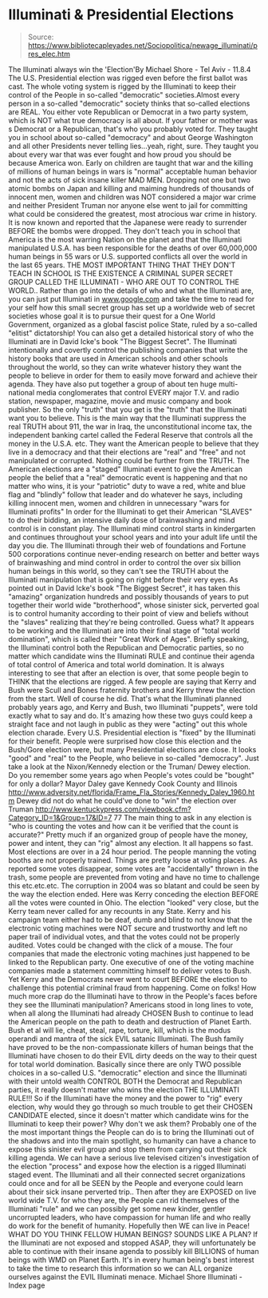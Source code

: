 # Illuminati & Presidential Elections

> Source: https://www.bibliotecapleyades.net/Sociopolitica/newage_illuminati/pres_elec.htm

The Illuminati always win the 'Election'By Michael Shore - Tel Aviv - 11.8.4
The U.S. Presidential election was rigged even before the first ballot was cast. The whole voting system is rigged by the Illuminati to keep their control of the People in so-called "democratic" societies.Almost every person in a so-called "democratic" society thinks that so-called elections are REAL. You either vote Republican or Democrat in a two party system, which is NOT what true democracy is all about. If your father or mother was s Democrat or a Republican, that's who you probably voted for. They taught you in school about so-called "democracy" and about George Washington and all other Presidents never telling lies...yeah, right, sure. They taught you about every war that was ever fought and how proud you should be because America won. Early on children are taught that war and the killing of millions of human beings in wars is "normal" acceptable human behavior and not the acts of sick insane killer MAD MEN. Dropping not one but two atomic bombs on Japan and killing and maiming hundreds of thousands of innocent men, women and children was NOT considered a major war crime and neither President Truman nor anyone else went to jail for committing what could be considered the greatest, most atrocious war crime in history. It is now known and reported that the Japanese were ready to surrender BEFORE the bombs were dropped. They don't teach you in school that America is the most warring Nation on the planet and that the Illuminati manipulated U.S.A. has been responsible for the deaths of over 60,000,000 human beings in 55 wars or U.S. supported conflicts all over the world in the last 65 years. THE MOST IMPORTANT THING THAT THEY DON'T TEACH IN SCHOOL IS THE EXISTENCE A CRIMINAL SUPER SECRET GROUP CALLED THE ILLUMINATI - WHO ARE OUT TO CONTROL THE WORLD.. Rather than go into the details of who and what the Illuminati are, you can just put Illuminati in www.google.com and take the time to read for your self how this small secret group has set up a worldwide web of secret societies whose goal it is to pursue their quest for a One World Government, organized as a global fascist police State, ruled by a so-called "elitist" dictatorship! You can also get a detailed historical story of who the Illuminati are in David Icke's book "The Biggest Secret". The Illuminati intentionally and covertly control the publishing companies that write the history books that are used in American schools and other schools throughout the world, so they can write whatever history they want the people to believe in order for them to easily move forward and achieve their agenda. They have also put together a group of about ten huge multi-national media conglomerates that control EVERY major T.V. and radio station, newspaper, magazine, movie and music company and book publisher. So the only "truth" that you get is the "truth" that the Illuminati want you to believe. This is the main way that the Illuminati suppress the real TRUTH about 911, the war in Iraq, the unconstitutional income tax, the independent banking cartel called the Federal Reserve that controls all the money in the U.S.A. etc. They want the American people to believe that they live in a democracy and that their elections are "real" and "free" and not manipulated or corrupted. Nothing could be further from the TRUTH. The American elections are a "staged" Illuminati event to give the American people the belief that a "real" democratic event is happening and that no matter who wins, it is your "patriotic" duty to wave a red, white and blue flag and "blindly" follow that leader and do whatever he says, including killing innocent men, women and children in unnecessary "wars for Illuminati profits" In order for the Illuminati to get their American "SLAVES" to do their bidding, an intensive daily dose of brainwashing and mind control is in constant play. The Illuminati mind control starts in kindergarten and continues throughout your school years and into your adult life until the day you die. The Illuminati through their web of foundations and Fortune 500 corporations continue never-ending research on better and better ways of brainwashing and mind control in order to control the over six billion human beings in this world, so they can't see the TRUTH about the Illuminati manipulation that is going on right before their very eyes. As pointed out in David Icke's book "The Biggest Secret", it has taken this "amazing" organization hundreds and possibly thousands of years to put together their world wide "brotherhood", whose sinister sick, perverted goal is to control humanity according to their point of view and beliefs without the "slaves" realizing that they're being controlled. Guess what? It appears to be working and the Illuminati are into their final stage of "total world domination", which is called their "Great Work of Ages". Briefly speaking, the Illuminati control both the Republican and Democratic parties, so no matter which candidate wins the Illuminati RULE and continue their agenda of total control of America and total world domination. It is always interesting to see that after an election is over, that some people begin to THINK that the elections are rigged. A few people are saying that Kerry and Bush were Scull and Bones fraternity brothers and Kerry threw the election from the start. Well of course he did. That's what the Illuminati planned probably years ago, and Kerry and Bush, two Illuminati "puppets", were told exactly what to say and do. It's amazing how these two guys could keep a straight face and not laugh in public as they were "acting" out this whole election charade. Every U.S. Presidential election is "fixed" by the Illuminati for their benefit. People were surprised how close this election and the Bush/Gore election were, but many Presidential elections are close. It looks "good" and "real" to the People, who believe in so-called "democracy". Just take a look at the Nixon/Kennedy election or the Truman/ Dewey election. Do you remember some years ago when People's votes could be "bought" for only a dollar? Mayor Daley gave Kennedy Cook County and Illinois http://www.adversity.net/florida/Frame_Fla_Stories/Kennedy_Daley_1960.htm Dewey did not do what he could've done to "win" the election over Truman http://www.kentuckypress.com/viewbook.cfm?Category_ID=1&Group=17&ID=7 77 The main thing to ask in any election is "who is counting the votes and how can it be verified that the count is accurate?" Pretty much if an organized group of people have the money, power and intent, they can "rig" almost any election. It all happens so fast. Most elections are over in a 24 hour period. The people manning the voting booths are not properly trained. Things are pretty loose at voting places. As reported some votes disappear, some votes are "accidentally" thrown in the trash, some people are prevented from voting and have no time to challenge this etc.etc.etc. The corruption in 2004 was so blatant and could be seen by the way the election ended. Here was Kerry conceding the election BEFORE all the votes were counted in Ohio. The election "looked" very close, but the Kerry team never called for any recounts in any State. Kerry and his campaign team either had to be deaf, dumb and blind to not know that the electronic voting machines were NOT secure and trustworthy and left no paper trail of individual votes, and that the votes could not be properly audited. Votes could be changed with the click of a mouse. The four companies that made the electronic voting machines just happened to be linked to the Republican party. One executive of one of the voting machine companies made a statement committing himself to deliver votes to Bush. Yet Kerry and the Democrats never went to court BEFORE the election to challenge this potential criminal fraud from happening. Come on folks! How much more crap do the Illuminati have to throw in the People's faces before they see the Illuminati manipulation? Americans stood in long lines to vote, when all along the Illuminati had already CHOSEN Bush to continue to lead the American people on the path to death and destruction of Planet Earth. Bush et al will lie, cheat, steal, rape, torture, kill, which is the modus operandi and mantra of the sick EVIL satanic Illuminati. The Bush family have proved to be the non-compassionate killers of human beings that the Illuminati have chosen to do their EVIL dirty deeds on the way to their quest for total world domination. Basically since there are only TWO possible choices in a so-called U.S. "democratic" election and since the Illuminati with their untold wealth CONTROL BOTH the Democrat and Republican parties, it really doesn't matter who wins the election THE ILLUMINATI RULE!!! So if the Illuminati have the money and the power to "rig" every election, why would they go through so much trouble to get their CHOSEN CANDIDATE elected, since it doesn't matter which candidate wins for the Illuminati to keep their power? Why don't we ask them? Probably one of the the most important things the People can do is to bring the Illuminati out of the shadows and into the main spotlight, so humanity can have a chance to expose this sinister evil group and stop them from carrying out their sick killing agenda. We can have a serious live televised citizen's investigation of the election "process" and expose how the election is a rigged Illuminati staged event. The Illuminati and all their connected secret organizations could once and for all be SEEN by the People and everyone could learn about their sick insane perverted trip.. Then after they are EXPOSED on live world wide T.V. for who they are, the People can rid themselves of the Illuminati "rule" and we can possibly get some new kinder, gentler uncorrupted leaders, who have compassion for human life and who really do work for the benefit of humanity. Hopefully then WE can live in Peace! WHAT DO YOU THINK FELLOW HUMAN BEINGS? SOUNDS LIKE A PLAN? If the Illuminati are not exposed and stopped ASAP, they will unfortunately be able to continue with their insane agenda to possibly kill BILLIONS of human beings with WMD on Planet Earth. It's in every human being's best interest to take the time to research this information so we can ALL organize ourselves against the EVIL Illuminati menace. Michael Shore
Illuminati - Index page
